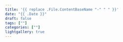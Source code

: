 ```yaml
---
title: '{{ replace .File.ContentBaseName "-" " " }}'
date: "{{ .Date }}"
draft: false
tags: [""]
categories: [""]
lightgallery: true
---
```

